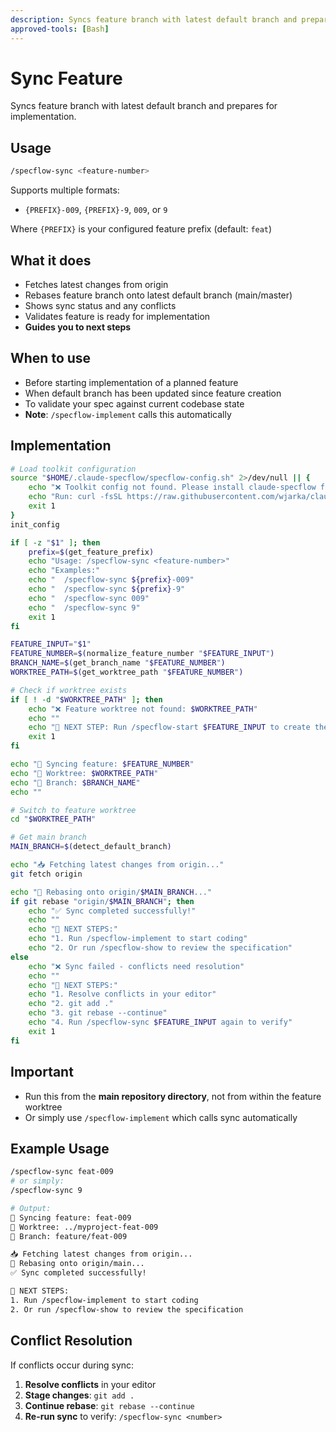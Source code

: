 ```yaml
---
description: Syncs feature branch with latest default branch and prepares for implementation
approved-tools: [Bash]
---
```


# Sync Feature

Syncs feature branch with latest default branch and prepares for implementation.

## Usage
```bash
/specflow-sync <feature-number>
```

Supports multiple formats:
- `{PREFIX}-009`, `{PREFIX}-9`, `009`, or `9`

Where `{PREFIX}` is your configured feature prefix (default: `feat`)

## What it does
- Fetches latest changes from origin
- Rebases feature branch onto latest default branch (main/master)
- Shows sync status and any conflicts
- Validates feature is ready for implementation
- **Guides you to next steps**

## When to use
- Before starting implementation of a planned feature
- When default branch has been updated since feature creation
- To validate your spec against current codebase state
- **Note**: `/specflow-implement` calls this automatically

## Implementation
```bash
# Load toolkit configuration
source "$HOME/.claude-specflow/specflow-config.sh" 2>/dev/null || {
    echo "❌ Toolkit config not found. Please install claude-specflow first."
    echo "Run: curl -fsSL https://raw.githubusercontent.com/wjarka/claude-specflow/main/install.sh | bash"
    exit 1
}
init_config

if [ -z "$1" ]; then
    prefix=$(get_feature_prefix)
    echo "Usage: /specflow-sync <feature-number>"
    echo "Examples:"
    echo "  /specflow-sync ${prefix}-009"
    echo "  /specflow-sync ${prefix}-9"
    echo "  /specflow-sync 009"
    echo "  /specflow-sync 9"
    exit 1
fi

FEATURE_INPUT="$1"
FEATURE_NUMBER=$(normalize_feature_number "$FEATURE_INPUT")
BRANCH_NAME=$(get_branch_name "$FEATURE_NUMBER")
WORKTREE_PATH=$(get_worktree_path "$FEATURE_NUMBER")

# Check if worktree exists
if [ ! -d "$WORKTREE_PATH" ]; then
    echo "❌ Feature worktree not found: $WORKTREE_PATH"
    echo ""
    echo "🚀 NEXT STEP: Run /specflow-start $FEATURE_INPUT to create the worktree"
    exit 1
fi

echo "🔄 Syncing feature: $FEATURE_NUMBER"
echo "📁 Worktree: $WORKTREE_PATH"
echo "🌿 Branch: $BRANCH_NAME"
echo ""

# Switch to feature worktree
cd "$WORKTREE_PATH"

# Get main branch
MAIN_BRANCH=$(detect_default_branch)

echo "📥 Fetching latest changes from origin..."
git fetch origin

echo "🔄 Rebasing onto origin/$MAIN_BRANCH..."
if git rebase "origin/$MAIN_BRANCH"; then
    echo "✅ Sync completed successfully!"
    echo ""
    echo "🚀 NEXT STEPS:"
    echo "1. Run /specflow-implement to start coding"
    echo "2. Or run /specflow-show to review the specification"
else
    echo "❌ Sync failed - conflicts need resolution"
    echo ""
    echo "🚀 NEXT STEPS:"
    echo "1. Resolve conflicts in your editor"
    echo "2. git add ."
    echo "3. git rebase --continue"
    echo "4. Run /specflow-sync $FEATURE_INPUT again to verify"
    exit 1
fi
```

## Important
- Run this from the **main repository directory**, not from within the feature worktree
- Or simply use `/specflow-implement` which calls sync automatically

## Example Usage
```bash
/specflow-sync feat-009
# or simply:
/specflow-sync 9

# Output:
🔄 Syncing feature: feat-009
📁 Worktree: ../myproject-feat-009
🌿 Branch: feature/feat-009

📥 Fetching latest changes from origin...
🔄 Rebasing onto origin/main...
✅ Sync completed successfully!

🚀 NEXT STEPS:
1. Run /specflow-implement to start coding
2. Or run /specflow-show to review the specification
```

## Conflict Resolution
If conflicts occur during sync:
1. **Resolve conflicts** in your editor
2. **Stage changes**: `git add .`
3. **Continue rebase**: `git rebase --continue`
4. **Re-run sync** to verify: `/specflow-sync <number>`